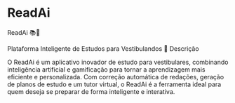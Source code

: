 # ReadAi

ReadAi 📚🤖

Plataforma Inteligente de Estudos para Vestibulandos
📌 Descrição

O ReadAi é um aplicativo inovador de estudo para vestibulares, combinando inteligência artificial e gamificação para tornar a aprendizagem mais eficiente e personalizada. Com correção automática de redações, geração de planos de estudo e um tutor virtual, o ReadAi é a ferramenta ideal para quem deseja se preparar de forma inteligente e interativa.
  
